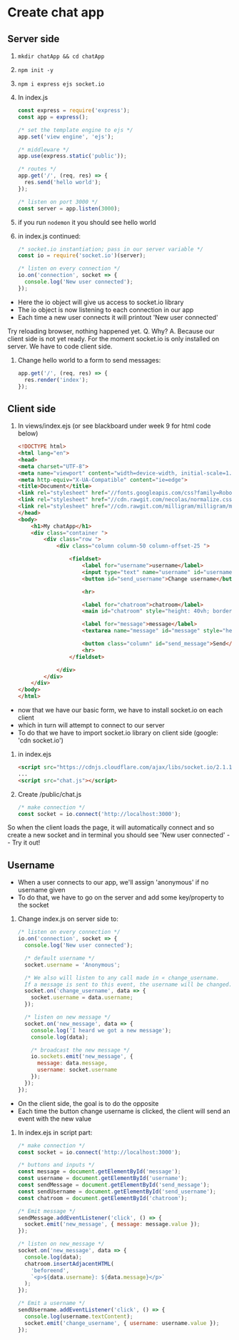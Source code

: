 # Create chat app

## Server side

1.  `mkdir chatApp && cd chatApp`
1.  `npm init -y`
1.  `npm i express ejs socket.io`
1.  In index.js

    ```js
    const express = require('express');
    const app = express();

    /* set the template engine to ejs */
    app.set('view engine', 'ejs');

    /* middleware */
    app.use(express.static('public'));

    /* routes */
    app.get('/', (req, res) => {
      res.send('hello world');
    });

    /* listen on port 3000 */
    const server = app.listen(3000);
    ```

1.  if you run `nodemon` it you should see hello world
1.  in index.js continued:

    ```js
    /* socket.io instantiation; pass in our server variable */
    const io = require('socket.io')(server);

    /* listen on every connection */
    io.on('connection', socket => {
      console.log('New user connected');
    });
    ```

- Here the io object will give us access to socket.io library
- The io object is now listening to each connection in our app
- Each time a new user connects it will printout 'New user connected'

Try reloading browser, nothing happened yet.
Q. Why?
A. Because our client side is not yet ready. For the moment socket.io is only installed on server.
We have to code client side.

1.  Change hello world to a form to send messages:

    ```js
    app.get('/', (req, res) => {
      res.render('index');
    });
    ```

## Client side

1.  In views/index.ejs (or see blackboard under week 9 for html code below)

    ```html
    <!DOCTYPE html>
    <html lang="en">
    <head>
    <meta charset="UTF-8">
    <meta name="viewport" content="width=device-width, initial-scale=1.0">
    <meta http-equiv="X-UA-Compatible" content="ie=edge">
    <title>Document</title>
    <link rel="stylesheet" href="//fonts.googleapis.com/css?family=Roboto:300,300italic,700,700italic">
    <link rel="stylesheet" href="//cdn.rawgit.com/necolas/normalize.css/master/normalize.css">
    <link rel="stylesheet" href="//cdn.rawgit.com/milligram/milligram/master/dist/milligram.min.css">
    </head>
    <body>
        <h1>My chatApp</h1>
        <div class="container ">
            <div class="row ">
                <div class="column column-50 column-offset-25 ">

                    <fieldset>
                        <label for="username">username</label>
                        <input type="text" name="username" id="username">
                        <button id="send_username">Change username</button>

                        <hr>

                        <label for="chatroom">chatroom</label>
                        <main id="chatroom" style="height: 40vh; border: 1px solid #ccc;"></main>

                        <label for="message">message</label>
                        <textarea name="message" id="message" style="height: 10vh"></textarea>

                        <button class="column" id="send_message">Send</button>
                        <hr>
                    </fieldset>

                </div>
            </div>
        </div>
    </body>
    </html>
    ```

- now that we have our basic form, we have to install socket.io on each client
- which in turn will attempt to connect to our server
- To do that we have to import socket.io library on client side (google: 'cdn socket.io')

1.  in index.ejs

    ```html
    <script src="https://cdnjs.cloudflare.com/ajax/libs/socket.io/2.1.1/socket.io.js"></script>
    ...
    <script src="chat.js"></script>
    ```

1.  Create /public/chat.js
    ```js
    /* make connection */
    const socket = io.connect('http://localhost:3000');
    ```

So when the client loads the page, it will automatically connect and so create a new socket
and in terminal you should see 'New user connected' -- Try it out!

## Username

- When a user connects to our app, we'll assign 'anonymous' if no username given
- To do that, we have to go on the server and add some key/property to the socket

1.  Change index.js on server side to:

    ```js
    /* listen on every connection */
    io.on('connection', socket => {
      console.log('New user connected');

      /* default username */
      socket.username = 'Anonymous';

      /* We also will listen to any call made in « change_username. 
      If a message is sent to this event, the username will be changed. */
      socket.on('change_username', data => {
        socket.username = data.username;
      });

      /* listen on new message */
      socket.on('new_message', data => {
        console.log('I heard we got a new message');
        console.log(data);

        /* broadcast the new message */
        io.sockets.emit('new_message', {
          message: data.message,
          username: socket.username
        });
      });
    });
    ```

- On the client side, the goal is to do the opposite
- Each time the button change username is clicked, the client will send an event with the new value

1.  In index.ejs in script part:

    ```js
    /* make connection */
    const socket = io.connect('http://localhost:3000');

    /* buttons and inputs */
    const message = document.getElementById('message');
    const username = document.getElementById('username');
    const sendMessage = document.getElementById('send_message');
    const sendUsername = document.getElementById('send_username');
    const chatroom = document.getElementById('chatroom');

    /* Emit message */
    sendMessage.addEventListener('click', () => {
      socket.emit('new_message', { message: message.value });
    });

    /* listen on new_message */
    socket.on('new_message', data => {
      console.log(data);
      chatroom.insertAdjacentHTML(
        'beforeend',
        `<p>${data.username}: ${data.message}</p>`
      );
    });

    /* Emit a username */
    sendUsername.addEventListener('click', () => {
      console.log(username.textContent);
      socket.emit('change_username', { username: username.value });
    });
    ```
